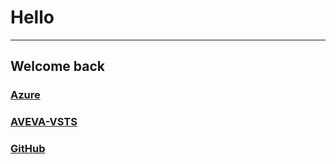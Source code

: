 # Hello

---

## Welcome back

### [Azure](https://portal.azure.com)

### [AVEVA-VSTS](https://dev.azure.com/AVEVA-VSTS)

### [GitHub](https://github.com)
